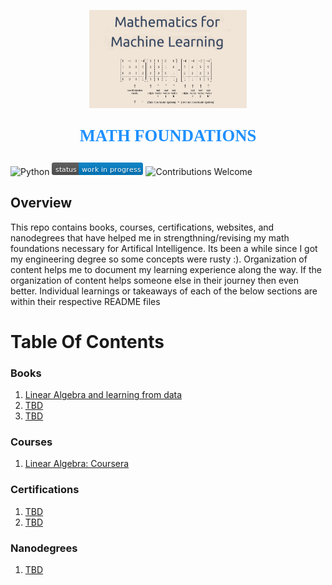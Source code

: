 <p align="center"><img width=50% src="images/machine-learning-math-01.png"></p>

<p align="center" style="color:DodgerBlue; font-family:cambria; font-variant: normal; font-size:20pt; font-weight:bold; font-weight: 900">MATH FOUNDATIONS 
</p>

![Python](https://camo.githubusercontent.com/de59e8e9b410aa0b9479b114040c06468ef33cfc/68747470733a2f2f696d672e736869656c64732e696f2f62616467652f707974686f6e2d76332e362b2d626c75652e737667) ![Status](images/status-work-in-progress.png) ![Contributions Welcome](https://camo.githubusercontent.com/72f84692f9f89555c176bb9e0eca9cf08d97fec9/68747470733a2f2f696d672e736869656c64732e696f2f62616467652f636f6e747269627574696f6e732d77656c636f6d652d6f72616e67652e737667)

## **Overview**
This repo contains books, courses, certifications, websites, and nanodegrees that have helped me in strengthning/revising my math foundations necessary for Artifical Intelligence. Its been a while since I got my engineering degree so some concepts were rusty :). Organization of content helps me to document my learning experience along the way. If the organization of content helps someone else in their journey then even better. Individual learnings or takeaways of each of the below sections are within their respective README files 

# **Table Of Contents**

### **Books**
1. [Linear Algebra and learning from data](https://www.amazon.com/Linear-Algebra-Learning-Gilbert-Strang/dp/0692196382/ref=sr_1_13?dchild=1&keywords=matrix+algebra+for+data+science&qid=1591755246&sr=8-13)
2. [TBD]()
3. [TBD]()

### **Courses**
1. [Linear Algebra: Coursera]()

### **Certifications**
1. [TBD]()
2. [TBD]()

### **Nanodegrees**
1. [TBD]()
